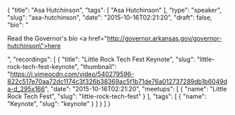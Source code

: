{
  "title": "Asa Hutchinson",
  "tags": [
    "Asa Hutchinson"
  ],
  "type": "speaker",
  "slug": "asa-hutchinson",
  "date": "2015-10-16T02:21:20",
  "draft": false,
  "bio": "<p>Read the Governor's bio <a href=\"http://governor.arkansas.gov/governor-hutchinson\">here</a></p>",
  "recordings": [
    {
      "title": "Little Rock Tech Fest Keynote",
      "slug": "little-rock-tech-fest-keynote",
      "thumbnail": "https://i.vimeocdn.com/video/540279596-822c517e70aa72dc1174c3f326b38369ac5f1b71de76a012737289db1b6049da-d_295x166",
      "date": "2015-10-16T02:21:20",
      "meetups": [
        {
          "name": "Little Rock Tech Fest",
          "slug": "little-rock-tech-fest"
        }
      ],
      "tags": [
        {
          "name": "Keynote",
          "slug": "keynote"
        }
      ]
    }
  ]
}